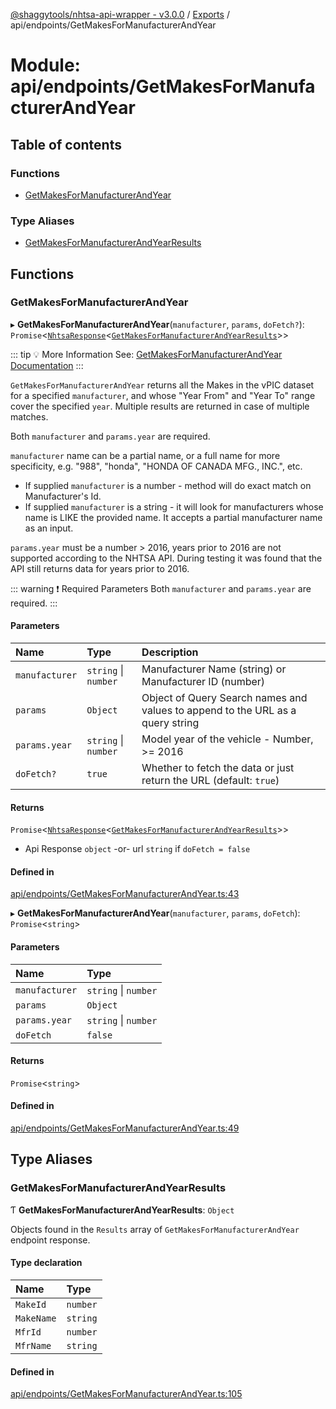 [@shaggytools/nhtsa-api-wrapper - v3.0.0](../index.md) / [Exports](../modules.md) / api/endpoints/GetMakesForManufacturerAndYear

# Module: api/endpoints/GetMakesForManufacturerAndYear

## Table of contents

### Functions

- [GetMakesForManufacturerAndYear](api_endpoints_GetMakesForManufacturerAndYear.md#getmakesformanufacturerandyear)

### Type Aliases

- [GetMakesForManufacturerAndYearResults](api_endpoints_GetMakesForManufacturerAndYear.md#getmakesformanufacturerandyearresults)

## Functions

### GetMakesForManufacturerAndYear

▸ **GetMakesForManufacturerAndYear**(`manufacturer`, `params`, `doFetch?`): `Promise`<[`NhtsaResponse`](api_types.md#nhtsaresponse)<[`GetMakesForManufacturerAndYearResults`](api_endpoints_GetMakesForManufacturerAndYear.md#getmakesformanufacturerandyearresults)\>\>

::: tip :bulb: More Information
See: [GetMakesForManufacturerAndYear Documentation](/api/get-makes-for-manufacturer-and-year)
:::

`GetMakesForManufacturerAndYear` returns all the Makes in the vPIC dataset for a specified
`manufacturer`, and whose "Year From" and "Year To" range cover the specified `year`. Multiple
results are returned in case of multiple matches.

Both `manufacturer` and `params.year` are required.

`manufacturer` name can be a partial name, or a full name for more specificity, e.g. "988",
"honda", "HONDA OF CANADA MFG., INC.", etc.

- If supplied `manufacturer` is a number - method will do exact match on Manufacturer's Id.
- If supplied `manufacturer` is a string - it will look for manufacturers whose name is LIKE the
  provided name. It accepts a partial manufacturer name as an input.

`params.year` must be a number > 2016, years prior to 2016 are not supported according to the
NHTSA API. During testing it was found that the API still returns data for years prior to 2016.

::: warning :exclamation: Required Parameters
Both `manufacturer` and `params.year` are required.
 :::

#### Parameters

| Name | Type | Description |
| :------ | :------ | :------ |
| `manufacturer` | `string` \| `number` | Manufacturer Name (string) or Manufacturer ID (number) |
| `params` | `Object` | Object of Query Search names and values to append to the URL as a query string |
| `params.year` | `string` \| `number` | Model year of the vehicle - Number, >= 2016 |
| `doFetch?` | ``true`` | Whether to fetch the data or just return the URL (default: `true`) |

#### Returns

`Promise`<[`NhtsaResponse`](api_types.md#nhtsaresponse)<[`GetMakesForManufacturerAndYearResults`](api_endpoints_GetMakesForManufacturerAndYear.md#getmakesformanufacturerandyearresults)\>\>

- Api
Response `object` -or- url `string` if `doFetch = false`

#### Defined in

[api/endpoints/GetMakesForManufacturerAndYear.ts:43](https://github.com/ShaggyTech/nhtsa-api-wrapper/blob/881ab5c/packages/lib/src/api/endpoints/GetMakesForManufacturerAndYear.ts#L43)

▸ **GetMakesForManufacturerAndYear**(`manufacturer`, `params`, `doFetch`): `Promise`<`string`\>

#### Parameters

| Name | Type |
| :------ | :------ |
| `manufacturer` | `string` \| `number` |
| `params` | `Object` |
| `params.year` | `string` \| `number` |
| `doFetch` | ``false`` |

#### Returns

`Promise`<`string`\>

#### Defined in

[api/endpoints/GetMakesForManufacturerAndYear.ts:49](https://github.com/ShaggyTech/nhtsa-api-wrapper/blob/881ab5c/packages/lib/src/api/endpoints/GetMakesForManufacturerAndYear.ts#L49)

## Type Aliases

### GetMakesForManufacturerAndYearResults

Ƭ **GetMakesForManufacturerAndYearResults**: `Object`

Objects found in the `Results` array of `GetMakesForManufacturerAndYear` endpoint response.

#### Type declaration

| Name | Type |
| :------ | :------ |
| `MakeId` | `number` |
| `MakeName` | `string` |
| `MfrId` | `number` |
| `MfrName` | `string` |

#### Defined in

[api/endpoints/GetMakesForManufacturerAndYear.ts:105](https://github.com/ShaggyTech/nhtsa-api-wrapper/blob/881ab5c/packages/lib/src/api/endpoints/GetMakesForManufacturerAndYear.ts#L105)
